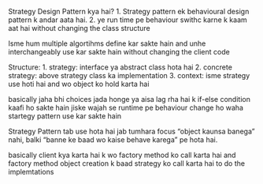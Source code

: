 Strategy Design Pattern kya hai?
    1. Strategy pattern ek behavioural design pattern k andar aata hai.
    2. ye run time pe behaviour swithc karne k kaam aat hai without changing the class structure

Isme hum multiple algortihms define kar sakte hain and unhe interchangeably use kar sakte hain without changing the client code

Structure:
    1. strategy: interface ya abstract class hota hai
    2. concrete strategy: above strategy class ka implementation
    3. context: isme strategy use hoti hai and wo object ko hold karta hai


basically jaha bhi choices jada honge ya aisa lag rha hai k if-else condition kaafi ho sakte hain jiske wajah se runtime pe behaviour change ho waha startegy pattern use kar sakte hain

Strategy Pattern tab use hota hai jab tumhara focus “object kaunsa banega” nahi, balki “banne ke baad wo kaise behave karega” pe hota hai.

basically client kya karta hai k wo factory method ko call karta hai and factory method object creation k baad strategy ko call karta hai to do the implemtations

